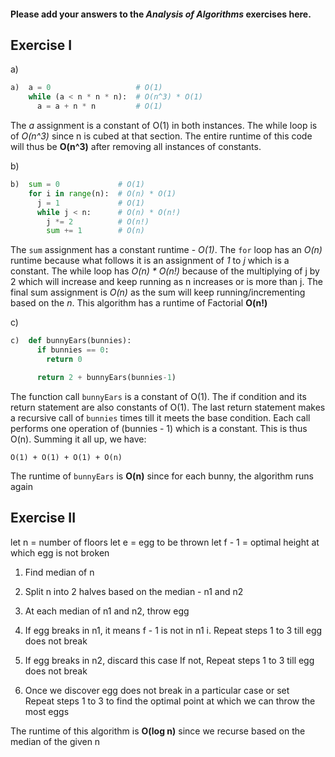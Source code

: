 #### Please add your answers to the ***Analysis of  Algorithms*** exercises here.

## Exercise I

a)
```python
a)  a = 0                   # O(1)
    while (a < n * n * n):  # O(n^3) * O(1)
      a = a + n * n         # O(1)
```
The _a_ assignment is a constant of O(1) in both instances.
The while loop is of _O(n^3)_ since n is cubed at that section.
The entire runtime of this code will thus be **O(n^3)** after removing all instances of constants.

b)
```python
b)  sum = 0             # O(1)
    for i in range(n):  # O(n) * O(1)
      j = 1             # O(1)
      while j < n:      # O(n) * O(n!)
        j *= 2          # O(n!)
        sum += 1        # O(n)
```
The `sum` assignment has a constant runtime - _O(1)_.
The `for` loop has an _O(n)_ runtime because what follows it is an assignment of _1_ to _j_ which is a constant.
The while loop has _O(n) * O(n!)_ because of the multiplying of j by 2 which will increase and keep running as n increases or is more than j.
The final sum assignment is _O(n)_ as the sum will keep running/incrementing based on the _n_.
This algorithm has a runtime of Factorial **O(n!)**

c)
```python
c)  def bunnyEars(bunnies):
      if bunnies == 0:
        return 0

      return 2 + bunnyEars(bunnies-1)
```
The function call `bunnyEars` is a constant of O(1).
The if condition and its return statement are also constants of O(1).
The last return statement makes a recursive call of `bunnies` times till it meets the base condition. Each call performs one operation of (bunnies - 1) which is a constant. This is thus O(n).
Summing it all up, we have:
```
O(1) + O(1) + O(1) + O(n)
```
The runtime of `bunnyEars` is **O(n)** since for each bunny, the algorithm runs again

## Exercise II
let n = number of floors
let e = egg to be thrown
let f - 1 = optimal height at which egg is not broken

1. Find median of n
2. Split n into 2 halves based on the median - n1 and n2
3. At each median of n1 and n2, throw egg
4. If egg breaks in n1, it means f - 1 is not in n1
    i. Repeat steps 1 to 3 till egg does not break

5. If egg breaks in n2, discard this case
    If not, Repeat steps 1 to 3 till egg does not break
6. Once we discover egg does not break in a particular case or set  
    Repeat steps 1 to 3 to find the optimal point at which we can throw the most eggs

The runtime of this algorithm is **O(log n)** since we recurse based on the median of the given n
